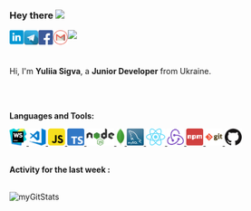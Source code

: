 ### Hey there <img src="https://media.giphy.com/media/hvRJCLFzcasrR4ia7z/giphy.gif" height="30">

<a href="https://www.linkedin.com/in/yuliia-sigva-5aa9b417a/">
  <img align="left" alt="Linkdin" width="25px" src="https://github.com/ThunderWoman/icons/blob/main/linkedin.png" />
</a>
<a href="https://t.me/yuliia_sigva">
  <img align="left" alt="Telegram" width="26px" src="https://github.com/ThunderWoman/icons/blob/main/telegram.png" />
</a>
<a href="https://www.facebook.com/jipinews/">
  <img align="left" alt="Facebook" width="26px" src="https://github.com/ThunderWoman/icons/blob/main/facebook.png" />
</a>
<a href="mailto:yuliiasigva@gmail.com">
  <img align="left" alt="Mail" width="26px" src="https://github.com/ThunderWoman/icons/blob/main/gmail.png" />
</a>

![](https://visitor-badge.glitch.me/badge?page_id=ThunderWoman.ThunderWoman&left_color=green&right_color=yellow&width="30px")

<br />

Hi, I'm <b>Yuliia Sigva</b>, a <b>Junior Developer</b> from Ukraine.

<br />
<br />

**Languages and Tools:**  

<a href="https://github.com/ThunderWoman/icons/blob/main/skils/WebStorm.png">
  <img height="30" title="WebStorm" src="https://github.com/ThunderWoman/icons/blob/main/skils/WebStorm.png">
</a>
<a href="https://github.com/ThunderWoman/icons/blob/main/skils/VisualStudioCode.png">
  <img height="30" title="VSC" src="https://github.com/ThunderWoman/icons/blob/main/skils/VisualStudioCode.png">
</a>
<a href="https://github.com/ThunderWoman/icons/blob/main/skils/JavaScript.png">
  <img height="30" title="JavaScript" src="https://github.com/ThunderWoman/icons/blob/main/skils/JavaScript.png">
</a>
<a href="https://github.com/ThunderWoman/icons/blob/main/skils/TypeScript.png">
  <img height="30" title="TypeScript" src="https://github.com/ThunderWoman/icons/blob/main/skils/TypeScript.png">
</a>
<a href="https://github.com/ThunderWoman/icons/blob/main/skils/NodeJs_2.png">
  <img height="30" title="NodeJs" src="https://github.com/ThunderWoman/icons/blob/main/skils/NodeJs_2.png">
</a>
<!-- <a href="https://github.com/ThunderWoman/icons/blob/main/skils/nestjs.png">
  <img height="30" title="NestJs" src="https://github.com/ThunderWoman/icons/blob/main/skils/nestjs.png">
</a>-->
<a href="https://github.com/ThunderWoman/icons/blob/main/skils/MongoDB.png">
  <img height="30" title="MongoDB" src="https://github.com/ThunderWoman/icons/blob/main/skils/MongoDB.png">
</a>
<a href="https://github.com/ThunderWoman/icons/blob/main/skils/MySQL.png">
  <img height="30" title="MySQL" src="https://github.com/ThunderWoman/icons/blob/main/skils/MySQL.png">
</a>
<!--<a href="https://github.com/ThunderWoman/icons/blob/main/skils/docker.png">
  <img height="30" title="Docker" src="https://github.com/ThunderWoman/icons/blob/main/skils/docker.png">
</a>-->
<a href="https://github.com/ThunderWoman/icons/blob/main/skils/React.png">
  <img height="30" title="React" src="https://github.com/ThunderWoman/icons/blob/main/skils/React.png">
</a>
<a href="https://github.com/ThunderWoman/icons/blob/main/skils/Redux.png">
  <img height="30" title="Redux" src="https://github.com/ThunderWoman/icons/blob/main/skils/Redux.png">
</a>
<!--<a href="https://github.com/ThunderWoman/icons/blob/main/skils/Angular.png">
  <img height="30" title="Angular" src="https://github.com/ThunderWoman/icons/blob/main/skils/Angular.png">
</a>-->
<!--<a href="https://github.com/ThunderWoman/icons/blob/main/skils/Vue.png">
  <img height="30" title="Vue" src="https://github.com/ThunderWoman/icons/blob/main/skils/Vue.png">
</a>-->
<!--<a href="https://github.com/ThunderWoman/icons/blob/main/skils/yarn.png">
  <img height="30" title="yarn" src="https://github.com/ThunderWoman/icons/blob/main/skils/yarn.png">
</a>-->
<a href="https://github.com/ThunderWoman/icons/blob/main/skils/npm.png">
  <img height="30" title="npm" src="https://github.com/ThunderWoman/icons/blob/main/skils/npm.png">
</a>
<a href="https://github.com/ThunderWoman/icons/blob/main/skils/git.png">
  <img height="30" title="git" src="https://github.com/ThunderWoman/icons/blob/main/skils/git.png">
</a>
<a href="https://github.com/ThunderWoman/icons/blob/main/skils/github.png">
  <img height="30" title="github" src="https://github.com/ThunderWoman/icons/blob/main/skils/github.png">
</a>

<br />
<br />

**Activity for the last week :**

<br />

<div> 
  <img align="centre" width="310px" src="https://github-readme-stats.vercel.app/api?username=ThunderWoman&show_icons=true" alt="myGitStats" > 
</div>

